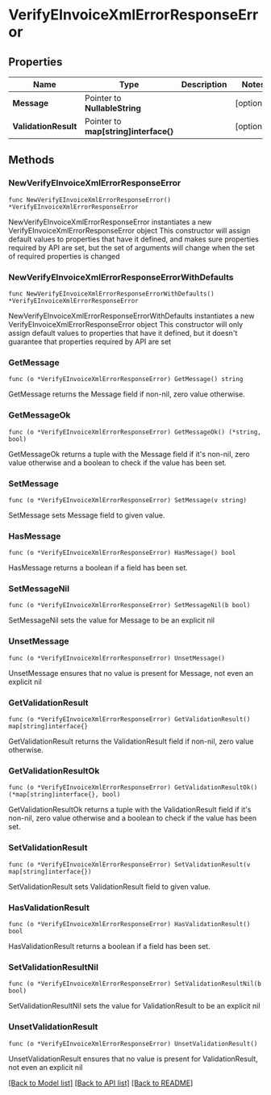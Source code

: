 # VerifyEInvoiceXmlErrorResponseError

## Properties

Name | Type | Description | Notes
------------ | ------------- | ------------- | -------------
**Message** | Pointer to **NullableString** |  | [optional] 
**ValidationResult** | Pointer to **map[string]interface{}** |  | [optional] 

## Methods

### NewVerifyEInvoiceXmlErrorResponseError

`func NewVerifyEInvoiceXmlErrorResponseError() *VerifyEInvoiceXmlErrorResponseError`

NewVerifyEInvoiceXmlErrorResponseError instantiates a new VerifyEInvoiceXmlErrorResponseError object
This constructor will assign default values to properties that have it defined,
and makes sure properties required by API are set, but the set of arguments
will change when the set of required properties is changed

### NewVerifyEInvoiceXmlErrorResponseErrorWithDefaults

`func NewVerifyEInvoiceXmlErrorResponseErrorWithDefaults() *VerifyEInvoiceXmlErrorResponseError`

NewVerifyEInvoiceXmlErrorResponseErrorWithDefaults instantiates a new VerifyEInvoiceXmlErrorResponseError object
This constructor will only assign default values to properties that have it defined,
but it doesn't guarantee that properties required by API are set

### GetMessage

`func (o *VerifyEInvoiceXmlErrorResponseError) GetMessage() string`

GetMessage returns the Message field if non-nil, zero value otherwise.

### GetMessageOk

`func (o *VerifyEInvoiceXmlErrorResponseError) GetMessageOk() (*string, bool)`

GetMessageOk returns a tuple with the Message field if it's non-nil, zero value otherwise
and a boolean to check if the value has been set.

### SetMessage

`func (o *VerifyEInvoiceXmlErrorResponseError) SetMessage(v string)`

SetMessage sets Message field to given value.

### HasMessage

`func (o *VerifyEInvoiceXmlErrorResponseError) HasMessage() bool`

HasMessage returns a boolean if a field has been set.

### SetMessageNil

`func (o *VerifyEInvoiceXmlErrorResponseError) SetMessageNil(b bool)`

 SetMessageNil sets the value for Message to be an explicit nil

### UnsetMessage
`func (o *VerifyEInvoiceXmlErrorResponseError) UnsetMessage()`

UnsetMessage ensures that no value is present for Message, not even an explicit nil
### GetValidationResult

`func (o *VerifyEInvoiceXmlErrorResponseError) GetValidationResult() map[string]interface{}`

GetValidationResult returns the ValidationResult field if non-nil, zero value otherwise.

### GetValidationResultOk

`func (o *VerifyEInvoiceXmlErrorResponseError) GetValidationResultOk() (*map[string]interface{}, bool)`

GetValidationResultOk returns a tuple with the ValidationResult field if it's non-nil, zero value otherwise
and a boolean to check if the value has been set.

### SetValidationResult

`func (o *VerifyEInvoiceXmlErrorResponseError) SetValidationResult(v map[string]interface{})`

SetValidationResult sets ValidationResult field to given value.

### HasValidationResult

`func (o *VerifyEInvoiceXmlErrorResponseError) HasValidationResult() bool`

HasValidationResult returns a boolean if a field has been set.

### SetValidationResultNil

`func (o *VerifyEInvoiceXmlErrorResponseError) SetValidationResultNil(b bool)`

 SetValidationResultNil sets the value for ValidationResult to be an explicit nil

### UnsetValidationResult
`func (o *VerifyEInvoiceXmlErrorResponseError) UnsetValidationResult()`

UnsetValidationResult ensures that no value is present for ValidationResult, not even an explicit nil

[[Back to Model list]](../README.md#documentation-for-models) [[Back to API list]](../README.md#documentation-for-api-endpoints) [[Back to README]](../README.md)


